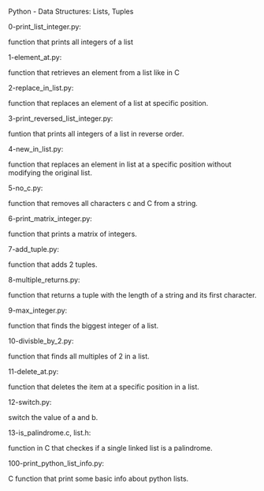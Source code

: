 Python - Data Structures: Lists, Tuples

0-print_list_integer.py:

function that prints all integers of a list


1-element_at.py:

function that retrieves an element from a list like in C


2-replace_in_list.py:

function that replaces an element of a list at specific position.


3-print_reversed_list_integer.py:

funtion that prints all integers of a list in reverse order.


4-new_in_list.py:

function that replaces an element in list at a specific position
without modifying the original list.


5-no_c.py:

function that removes all characters c and C from a string.


6-print_matrix_integer.py:

function that prints a matrix of integers.


7-add_tuple.py:

function that adds 2 tuples.


8-multiple_returns.py:

function that returns a tuple with the length of a string and
its first character.


9-max_integer.py:

function that finds the biggest integer of a list.


10-divisble_by_2.py:

function that finds all multiples of 2 in a list.


11-delete_at.py:

function that deletes the item at a specific position in a list.


12-switch.py:

switch the value of a and b.


13-is_palindrome.c, list.h:

function in C that checkes if a single linked list is a palindrome.


100-print_python_list_info.py:

C function that print some basic info about python lists.

